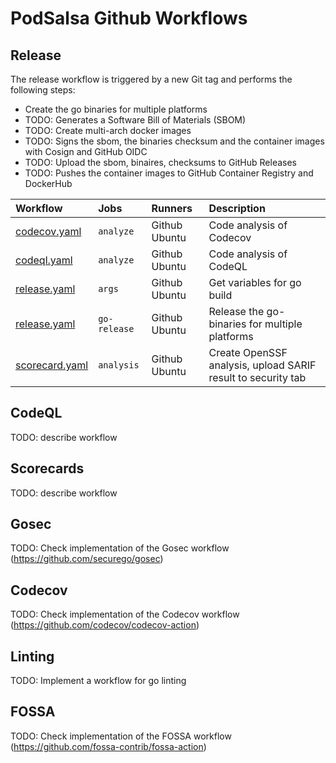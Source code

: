 # PodSalsa Github Workflows

## Release

The release workflow is triggered by a new Git tag and performs the following steps:

- Create the go binaries for multiple platforms
- TODO: Generates a Software Bill of Materials (SBOM)
- TODO: Create multi-arch docker images
- TODO: Signs the sbom, the binaries checksum and the container images with Cosign and GitHub OIDC
- TODO: Upload the sbom, binaires, checksums to GitHub Releases
- TODO: Pushes the container images to GitHub Container Registry and DockerHub

| Workflow                           | Jobs         | Runners       | Description                                                  |
| :--------------------------------- | :----------- | :------------ | :----------------------------------------------------------- |
| [codecov.yaml](./codecov.yaml)     | `analyze`    | Github Ubuntu | Code analysis of Codecov                                     |
| [codeql.yaml](./codeql.yaml)       | `analyze`    | Github Ubuntu | Code analysis of CodeQL                                      |
| [release.yaml](./release.yaml)     | `args`       | Github Ubuntu | Get variables for go build                                   |
| [release.yaml](./release.yaml)     | `go-release` | Github Ubuntu | Release the go-binaries for multiple platforms               |
| [scorecard.yaml](./scorecard.yaml) | `analysis`   | Github Ubuntu | Create OpenSSF analysis, upload SARIF result to security tab |

## CodeQL

TODO: describe workflow

## Scorecards

TODO: describe workflow

## Gosec

TODO: Check implementation of the Gosec workflow (https://github.com/securego/gosec)

## Codecov

TODO: Check implementation of the Codecov workflow (https://github.com/codecov/codecov-action)

## Linting

TODO: Implement a workflow for go linting

## FOSSA

TODO: Check implementation of the FOSSA workflow (https://github.com/fossa-contrib/fossa-action)
